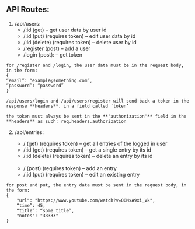 ## API Routes: 

1. /api/users:  
    * /:id (get) – get user data by user id  
    * /:id (put) (requires token) – edit user data by id
    *  /:id (delete) (requires token) – delete user by id
    * /register (post) – add a user  
    * /login  (post): – get token
```
for /register and /login, the user data must be in the request body, in the form:   
{   
“email”: “example@something.com”,  
“password”: “password”  
}    
```

```
/api/users/login and /api/users/register will send back a token in the response **headers**, in a field called ‘token’  
```
     
```     
the token must always be sent in the **'authorization'** field in the **headers** as such: req.headers.authorization
```
2. /api/entries:

    * / (get) (requires token) – get all entries of the logged in user   
    * /:id (get) (requires token) – get a single entry by its id   
    * /:id (delete) (requires token) – delete an entry by its id  
­  
    * / (post) (requires token) – add an entry  
    * /:id (put) (requires token) – edit an existing entry  

```
for post and put, the entry data must be sent in the request body, in the form:  
{  
	"url": "https://www.youtube.com/watch?v=O0MxA9xi_Vk",  
	“time”: 45,  
	“title”: “some title”,  
	"notes": "33333"  
}
```

